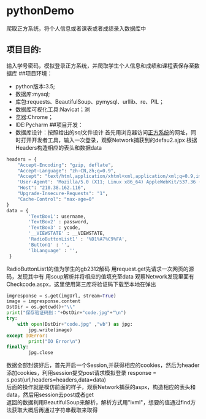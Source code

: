 # pythonDemo
爬取正方系统，将个人信息或者课表或者成绩录入数据库中
## 项目目的:
输入学号密码，模拟登录正方系统，并爬取学生个人信息和成绩和课程表保存至数据库
##项目环境：
* python版本:3.5;
* 数据库:mysql;
* 库包:requests、BeautifulSoup、pymysql、urllib、re、PIL；
* 数据库可视化工具:Navicat；浏
* 览器:Chrome；
* IDE:Pycharm
##项目开发：
* 数据库设计：按照给出的sql文件设计
首先用浏览器访问[正方系统](http://210.38.162.116/(wk5amj45g5b5dh55roqgh445)/default2.aspx)的网址，同时打开开发者工具，输入一次登录，观察Network捕获到的defau2.ajpx
根据Headers构造相应的表头和数据data
```python
headers = {
    "Accept-Encoding": "gzip, deflate",
    "Accept-Language": "zh-CN,zh;q=0.9",
    "Accept": "text/html,application/xhtml+xml,application/xml;q=0.9,image/webp,image/apng,*/*;q=0.8",
    'User-Agent': 'Mozilla/5.0 (X11; Linux x86_64) AppleWebKit/537.36 (KHTML, like Gecko) Chrome/57.0.2987.133 Safari/537.36',
    "Host": "210.38.162.116",
    "Upgrade-Insecure-Requests": "1",
    "Cache-Control": "max-age=0"
}
data = {
        'TextBox1': username,
        'TextBox2' : password,
        'TextBox3' : ycode,
        '__VIEWSTATE' : __VIEWSTATE,
        'RadioButtonList1' : '%D1%A7%C9%FA',
        'Button1' : '',
        'lbLanguage' : '',
 }
```
RadioButtonList1的值为学生的gb2312解码
用request.get先请求一次网页的源码，发现其中有
<input type="hidden" name="__VIEWSTATE" value="dDwtMTg3MTM5OTI5MTs7PjJ06Q8x0sjwFTIugwoEgtaDQze7">
用soup解析并将相应的值填充至data
观察Network发现里面有Checkcode.aspx，这里使用第三库将验证码下载至本地在弹出
```python
imgresponse = s.get(imgUrl, stream=True)
image = imgresponse.content
DstDir = os.getcwd()+"\\"
print("保存验证码到："+DstDir+"code.jpg"+"\n")
try:
    with open(DstDir+"code.jpg" ,"wb") as jpg:
        jpg.write(image)
except IOError:
        print("IO Error\n")
finally:
        jpg.close
```
数据全部封装好后，首先开启一个Session,并获得相应的cookies，然后为header添加cookies，利用session提交post请求模拟登录
response = s.post(url,headers=headers,data=data)
<br>后面的操作就是模仿前面的样子，观察Network捕获的aspx，构造相应的表头和data，然后用session去post或者get
<br>返回的数据利用BeautifulSoup来解析，解析方式用"lxml"，想要的值通过find方法获取大概后再通过字符串截取来取得
